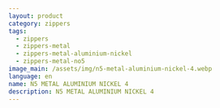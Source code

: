 ```yaml
---
layout: product
category: zippers
tags:
  - zippers
  - zippers-metal
  - zippers-metal-aluminium-nickel
  - zippers-metal-no5
image_main: /assets/img/n5-metal-aluminium-nickel-4.webp
language: en
name: N5 METAL ALUMINIUM NICKEL 4
description: N5 METAL ALUMINIUM NICKEL 4
---
```

